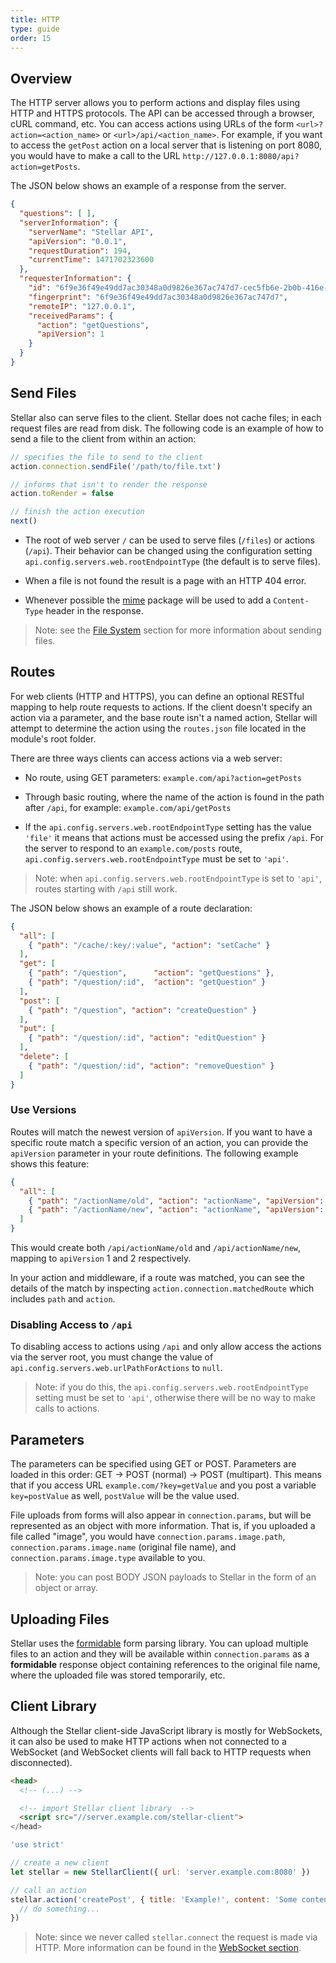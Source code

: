 ```yaml
---
title: HTTP
type: guide
order: 15
---
```


## Overview

The HTTP server allows you to perform actions and display files using HTTP and HTTPS protocols. The API can be accessed through a browser, cURL command, etc. You can access actions using URLs of the form `<url>?action=<action_name>` or `<url>/api/<action_name>`. For example, if you want to access the `getPost` action on a local server that is listening on port 8080, you would have to make a call to the URL `http://127.0.0.1:8080/api?action=getPosts`.

The JSON below shows an example of a response from the server.

```json
{
  "questions": [ ],
  "serverInformation": {
    "serverName": "Stellar API",
    "apiVersion": "0.0.1",
    "requestDuration": 194,
    "currentTime": 1471702323600
  },
  "requesterInformation": {
    "id": "6f9e36f49e49dd7ac30348a0d9826e367ac747d7-cec5fb6e-2b0b-416e-8529-f897ea666d39",
    "fingerprint": "6f9e36f49e49dd7ac30348a0d9826e367ac747d7",
    "remoteIP": "127.0.0.1",
    "receivedParams": {
      "action": "getQuestions",
      "apiVersion": 1
    }
  }
}
```

## Send Files

Stellar also can serve files to the client. Stellar does not cache files; in each request files are read from disk. The following code is an example of how to send a file to the client from within an action:

```javascript
// specifies the file to send to the client
action.connection.sendFile('/path/to/file.txt')

// informs that isn't to render the response
action.toRender = false

// finish the action execution
next()
```

- The root of web server `/` can be used to serve files (`/files`) or actions (`/api`). Their behavior can be changed using the configuration setting `api.config.servers.web.rootEndpointType` (the default is to serve files).

- When a file is not found the result is a page with an HTTP 404 error.

- Whenever possible the [mime](https://www.npmjs.com/package/mime) package will be used to add a `Content-Type` header in the response.

> Note: see the [File System](./file_system.html) section for more information about sending files.

## Routes

For web clients (HTTP and HTTPS), you can define an optional RESTful mapping to help route requests to actions. If the client doesn't specify an action via a parameter, and the base route isn't a named action, Stellar will attempt to determine the action using the `routes.json` file located in the module's root folder.

There are three ways clients can access actions via a web server:

- No route, using GET parameters: `example.com/api?action=getPosts`

- Through basic routing, where the name of the action is found in the path after `/api`, for example: `example.com/api/getPosts`

- If the `api.config.servers.web.rootEndpointType` setting has the value `'file'` it means that actions must be accessed using the prefix `/api`. For the server to respond to an `example.com/posts` route, `api.config.servers.web.rootEndpointType` must be set to `'api'`.

> Note: when `api.config.servers.web.rootEndpointType` is set to `'api'`, routes starting with `/api` still work.

The JSON below shows an example of a route declaration:

```json
{
  "all": [
    { "path": "/cache/:key/:value", "action": "setCache" }
  ],
  "get": [
    { "path": "/question",      "action": "getQuestions" },
    { "path": "/question/:id",  "action": "getQuestion" }
  ],
  "post": [
    { "path": "/question", "action": "createQuestion" }
  ],
  "put": [
    { "path": "/question/:id", "action": "editQuestion" }
  ],
  "delete": [
    { "path": "/question/:id", "action": "removeQuestion" }
  ]
}
```

### Use Versions

Routes will match the newest version of `apiVersion`. If you want to have a specific route match a specific version of an action, you can provide the `apiVersion` parameter in your route definitions. The following example shows this feature:

```json
{
  "all": [
    { "path": "/actionName/old", "action": "actionName", "apiVersion": 1 },
    { "path": "/actionName/new", "action": "actionName", "apiVersion": 2 }
  ]
}
```

This would create both `/api/actionName/old` and `/api/actionName/new`, mapping to `apiVersion` 1 and 2 respectively.

In your action and middleware, if a route was matched, you can see the details of the match by inspecting `action.connection.matchedRoute` which includes `path` and `action`.

### Disabling Access to `/api`

To disabling access to actions using `/api` and only allow access the actions via the server root, you must change the value of `api.config.servers.web.urlPathForActions` to `null`.

> Note: if you do this, the `api.config.servers.web.rootEndpointType` setting must be set to `'api'`, otherwise there will be no way to make calls to actions.

## Parameters

The parameters can be specified using GET or POST. Parameters are loaded in this order: GET -> POST (normal) -> POST (multipart). This means that if you access URL `example.com/?key=getValue` and you post a variable `key=postValue` as well, `postValue` will be the value used.

File uploads from forms will also appear in `connection.params`, but will be represented as an object with more information. That is, if you uploaded a file called "image", you would have `connection.params.image.path`, `connection.params.image.name` (original file name), and `connection.params.image.type` available to you.

> Note: you can post BODY JSON payloads to Stellar in the form of an object or array.

## Uploading Files

Stellar uses the [formidable](https://www.npmjs.com/package/formidable) form parsing library. You can upload multiple files to an action and they will be available within `connection.params` as a **formidable** response object containing references to the original file name, where the uploaded file was stored temporarily, etc.

## Client Library

Although the Stellar client-side JavaScript library is mostly for WebSockets, it can also be used to make HTTP actions when not connected to a WebSocket (and WebSocket clients will fall back to HTTP requests when disconnected).

```html
<head>
  <!-- (...) -->

  <!-- import Stellar client library  -->
  <script src="//server.example.com/stellar-client">
</head>
```

```javascript
'use strict'

// create a new client
let stellar = new StellarClient({ url: 'server.example.com:8080' })

// call an action
stellar.action('createPost', { title: 'Example!', content: 'Some content...' }, (error, response) => {
  // do something...
})
```

> Note: since we never called `stellar.connect` the request is made via HTTP. More information can be found in the [WebSocket section](./websocket.html).
